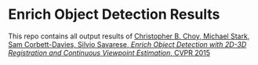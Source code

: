 # Enrich Object Detection Results

This repo contains all output results of [Christopher B. Choy, Michael Stark, Sam Corbett-Davies, Silvio Savarese, *Enrich Object Detection with 2D-3D Registration and Continuous Viewpoint Estimation*, CVPR 2015](http://chrischoy.org/project/enrich-object-detection/)
